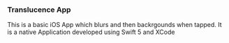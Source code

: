 ### Translucence App
This is a basic iOS App which blurs and then backrgounds when tapped.
It is a native Application developed using Swift 5 and XCode
